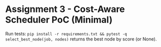 
# Assignment 3 - Cost-Aware Scheduler PoC (Minimal)
Run tests: `pip install -r requirements.txt && pytest -q`
`select_best_node(job, nodes)` returns the best node by score (or None).
